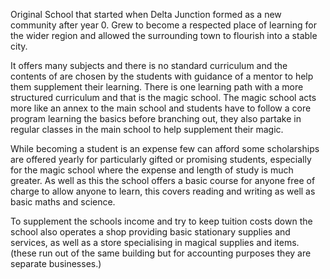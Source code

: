 Original School that started when Delta Junction formed as a new community after year 0. Grew to become a respected place of learning for the wider region and allowed the surrounding town to flourish into a stable city.

It offers many subjects and there is no standard curriculum and the contents of  are chosen by the students with guidance of a mentor to help them supplement their learning. There is one learning path with a more structured curriculum and that is the magic school. The magic school acts more like an annex to the main school and students have to follow a core program learning the basics before branching out, they also partake in regular classes in the main school to help supplement their magic.

While becoming a student is an expense few can afford some scholarships are offered yearly for particularly gifted or promising students, especially for the magic school where the expense and length of study is much greater. As well as this the school offers a basic course for anyone free of charge to allow anyone to learn, this covers reading and writing as well as basic maths and science.

To supplement the schools income and try to keep tuition costs down the school also operates a shop providing basic stationary supplies and services, as well as a store specialising in magical supplies and items. (these run out of the same building but for accounting purposes they are separate businesses.)